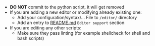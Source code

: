 - **DO NOT** commit to the python script, it will get removed
- If you are adding a new editor or modifying already existing one:
  - Add your configuration/syntax/... File to `/editor/` directory
  - Add an entry to [README.md](/README.md) `Editor support` section
- If you are editing any other scripts:
  - Make sure they pass linting (for example shellcheck for shell and bash scripts)
